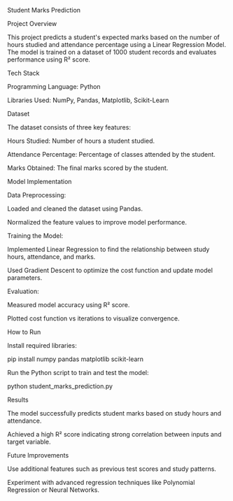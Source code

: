 Student Marks Prediction

Project Overview

This project predicts a student's expected marks based on the number of hours studied and attendance percentage using a Linear Regression Model. The model is trained on a dataset of 1000 student records and evaluates performance using R² score.

Tech Stack

Programming Language: Python

Libraries Used: NumPy, Pandas, Matplotlib, Scikit-Learn

Dataset

The dataset consists of three key features:

Hours Studied: Number of hours a student studied.

Attendance Percentage: Percentage of classes attended by the student.

Marks Obtained: The final marks scored by the student.

Model Implementation

Data Preprocessing:

Loaded and cleaned the dataset using Pandas.

Normalized the feature values to improve model performance.

Training the Model:

Implemented Linear Regression to find the relationship between study hours, attendance, and marks.

Used Gradient Descent to optimize the cost function and update model parameters.

Evaluation:

Measured model accuracy using R² score.

Plotted cost function vs iterations to visualize convergence.

How to Run

Install required libraries:

pip install numpy pandas matplotlib scikit-learn

Run the Python script to train and test the model:

python student_marks_prediction.py

Results

The model successfully predicts student marks based on study hours and attendance.

Achieved a high R² score indicating strong correlation between inputs and target variable.

Future Improvements

Use additional features such as previous test scores and study patterns.

Experiment with advanced regression techniques like Polynomial Regression or Neural Networks.
